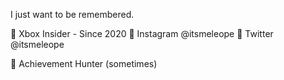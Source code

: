 I just want to be remembered.

 Xbox Insider - Since 2020
 Instagram @itsmeleope
 Twitter @itsmeleope

 Achievement Hunter (sometimes)
